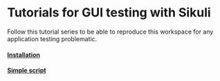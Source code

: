 Tutorials for GUI testing with Sikuli
=====================================


Follow this tutorial series to be able to reproduce this workspace for any application testing problematic.


#### [Installation](https://github.com/adrianpothuaud/sikuli-ws/tree/master/tutos/0_installation.md)

#### [Simple script](https://github.com/adrianpothuaud/sikuli-ws/tree/master/tutos/1_simple_script.md)
